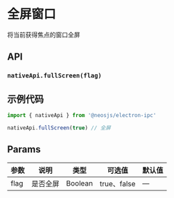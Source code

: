 # 全屏窗口

将当前获得焦点的窗口全屏

## API
### `nativeApi.fullScreen(flag)`
### 

## 示例代码
```js
import { nativeApi } from '@neosjs/electron-ipc'

nativeApi.fullScreen(true) // 全屏
```

## Params

| 参数  | 说明     | 类型   | 可选值     | 默认值 |
| ----- | -------- | ------ | ---------- | ------ |
| flag | 是否全屏 | Boolean | true、false | —      |

